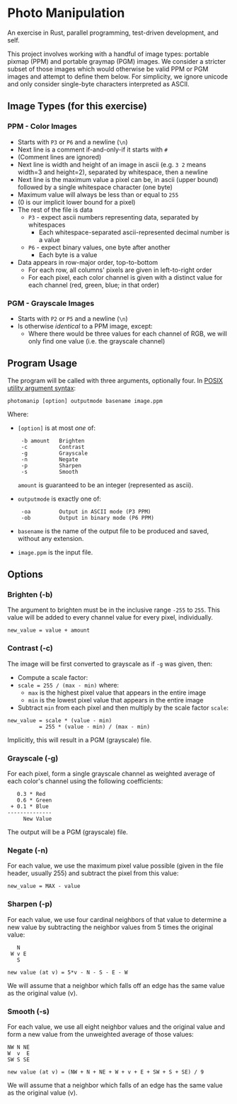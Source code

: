 # Photo Manipulation
An exercise in Rust, parallel programming, test-driven development, and self.

This project involves working with a handful of image types: portable pixmap
(PPM) and portable graymap (PGM) images. We consider a stricter subset of those
images which would otherwise be valid PPM or PGM images and attempt to define
them below. For simplicity, we ignore unicode and only consider single-byte
characters interpreted as ASCII.



## Image Types (for this exercise)

### PPM - Color Images
- Starts with `P3` or `P6` and a newline (`\n`)
- Next line is a comment if-and-only-if it starts with `#`
- (Comment lines are ignored)
- Next line is width and height of an image in ascii (e.g. `3 2` means width=3
  and height=2), separated by whitespace, then a newline
- Next line is the maximum value a pixel can be, in ascii (upper bound)
  followed by a single whitespace character (one byte)
- Maximum value will always be less than or equal to `255`
- (0 is our implicit lower bound for a pixel)
- The rest of the file is data
  - `P3` - expect ascii numbers representing data, separated by whitespaces
    - Each whitespace-separated ascii-represented decimal number is a value
  - `P6` - expect binary values, one byte after another
    - Each byte is a value
- Data appears in row-major order, top-to-bottom
  - For each row, all columns' pixels are given in left-to-right order
  - For each pixel, each color channel is given with a distinct value for each
    channel (red, green, blue; in that order)

### PGM - Grayscale Images
- Starts with `P2` or `P5` and a newline (`\n`)
- Is otherwise *identical* to a PPM image, except:
  - Where there would be three values for each channel of RGB, we will only
    find one value (i.e. the grayscale channel)



## Program Usage

The program will be called with three arguments, optionally four.
In [POSIX utility argument syntax](https://pubs.opengroup.org/onlinepubs/9699919799/basedefs/V1_chap12.html#tag_12_01):

```
photomanip [option] outputmode basename image.ppm
```
Where:
- `[option]` is at most *one* of:
  ```
   -b amount   Brighten
   -c          Contrast
   -g          Grayscale
   -n          Negate
   -p          Sharpen
   -s          Smooth
  ```
  `amount` is guaranteed to be an integer (represented as ascii).

- `outputmode` is exactly one of:
  ```
   -oa         Output in ASCII mode (P3 PPM)
   -ob         Output in binary mode (P6 PPM)
  ```

- `basename` is the name of the output file to be produced and saved, without
  any extension.

- `image.ppm` is the input file.


## Options

### Brighten (-b)
The argument to brighten must be in the inclusive range `-255` to `255`. This
value will be added to every channel value for every pixel, individually.
```
new_value = value + amount
```


### Contrast (-c)
The image will be first converted to grayscale as if `-g` was given, then:
- Compute a scale factor:
- `scale = 255 / (max - min)` where:
  - `max` is the highest pixel value that appears in the entire image
  - `min` is the lowest pixel value that appears in the entire image
- Subtract `min` from each pixel and then multiply by the scale factor `scale`:
```
new_value = scale * (value - min)
          = 255 * (value - min) / (max - min)
```

Implicitly, this will result in a PGM (grayscale) file.


### Grayscale (-g)
For each pixel, form a single grayscale channel as weighted average of each
color's channel using the following coefficients:
```
   0.3 * Red
   0.6 * Green
 + 0.1 * Blue
--------------
     New Value
```

The output will be a PGM (grayscale) file.


### Negate (-n)
For each value, we use the maximum pixel value possible (given in the file
header, usually 255) and subtract the pixel from this value:
```
new_value = MAX - value
```


### Sharpen (-p)
For each value, we use four cardinal neighbors of that value to determine a new
value by subtracting the neighbor values from 5 times the original value:
```
   N
 W v E
   S

new value (at v) = 5*v - N - S - E - W
```

We will assume that a neighbor which falls off an edge has the same value as the original value (v).

### Smooth (-s)
For each value, we use all eight neighbor values and the original value and form a new value from the unweighted average of those values:
```
NW N NE
W  v  E
SW S SE

new value (at v) = (NW + N + NE + W + v + E + SW + S + SE) / 9
```

We will assume that a neighbor which falls of an edge has the same value as the original value (v).
